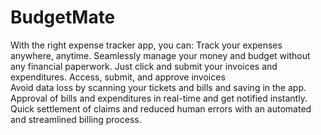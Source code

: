 # BudgetMate
With the right expense tracker app, you can: 
Track your expenses anywhere, anytime.
Seamlessly manage your money and budget without any financial paperwork. Just click and submit your invoices and expenditures. 
Access, submit, and approve invoices  
Avoid data loss by scanning your tickets and bills and saving in the app. 
Approval of bills and expenditures in real-time and get notified instantly.
Quick settlement of claims and reduced human errors with an automated and streamlined billing process. 
